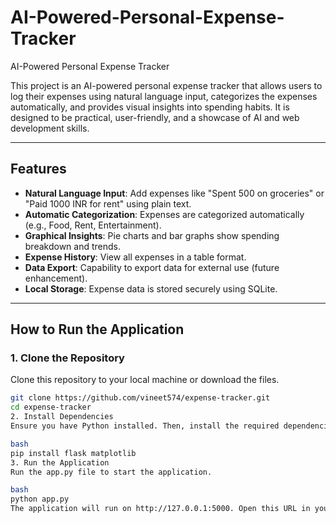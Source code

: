 # AI-Powered-Personal-Expense-Tracker
 AI-Powered Personal Expense Tracker

This project is an AI-powered personal expense tracker that allows users to log their expenses using natural language input, categorizes the expenses automatically, and provides visual insights into spending habits. It is designed to be practical, user-friendly, and a showcase of AI and web development skills.

---

## **Features**
- **Natural Language Input**: Add expenses like "Spent 500 on groceries" or "Paid 1000 INR for rent" using plain text.
- **Automatic Categorization**: Expenses are categorized automatically (e.g., Food, Rent, Entertainment).
- **Graphical Insights**: Pie charts and bar graphs show spending breakdown and trends.
- **Expense History**: View all expenses in a table format.
- **Data Export**: Capability to export data for external use (future enhancement).
- **Local Storage**: Expense data is stored securely using SQLite.

---

## **How to Run the Application**

### **1. Clone the Repository**
Clone this repository to your local machine or download the files.

```bash
git clone https://github.com/vineet574/expense-tracker.git
cd expense-tracker
2. Install Dependencies
Ensure you have Python installed. Then, install the required dependencies.

bash
pip install flask matplotlib
3. Run the Application
Run the app.py file to start the application.

bash
python app.py
The application will run on http://127.0.0.1:5000. Open this URL in your web browser.
